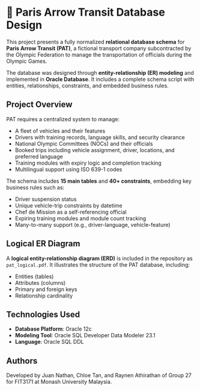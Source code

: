 # 🚌 Paris Arrow Transit Database Design

This project presents a fully normalized **relational database schema** for **Paris Arrow Transit (PAT)**, a fictional transport company subcontracted by the Olympic Federation to manage the transportation of officials during the Olympic Games.

The database was designed through **entity-relationship (ER) modeling** and implemented in **Oracle Database**. It includes a complete schema script with entities, relationships, constraints, and embedded business rules.

## Project Overview

PAT requires a centralized system to manage:
- A fleet of vehicles and their features
- Drivers with training records, language skills, and security clearance
- National Olympic Committees (NOCs) and their officials
- Booked trips including vehicle assignment, driver, locations, and preferred language
- Training modules with expiry logic and completion tracking
- Multilingual support using ISO 639-1 codes

The schema includes **15 main tables** and **40+ constraints**, embedding key business rules such as:
- Driver suspension status
- Unique vehicle-trip constraints by datetime
- Chef de Mission as a self-referencing official
- Expiring training modules and module count tracking
- Many-to-many support (e.g., driver-language, vehicle-feature)

## Logical ER Diagram

A **logical entity-relationship diagram (ERD)** is included in the repository as `pat_logical.pdf`. It illustrates the structure of the PAT database, including:

- Entities (tables)
- Attributes (columns)
- Primary and foreign keys
- Relationship cardinality

## Technologies Used

- **Database Platform**: Oracle 12c
- **Modeling Tool**: Oracle SQL Developer Data Modeler 23.1
- **Language**: Oracle SQL DDL

## Authors

Developed by Juan Nathan, Chloe Tan, and Raynen Athirathan of Group 27 for FIT3171 at Monash University Malaysia.





